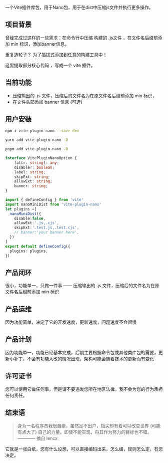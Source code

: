 一个Vite插件库包，用于Nano包，用于在dist中压缩js文件并执行更多操作。

## 项目背景

曾经完成过这样的一些需求：在命令行中压缩 构建的 .js文件 ，在文件名后缀前添加 min 标识，添加banner信息。

重复造轮子？ 为了插拔式添加到任意的构建工具中！

这里提取部分核心代码 ，写成一个 vite 插件。

## 当前功能

- 压缩输出的 .js 文件，压缩后的文件名为在原文件名后缀前添加 min 标识，
- 在文件头部添加 banner 信息 (可选)


## 用户安装

```bash
npm i vite-plugin-nano --save-dev

```

```bash
yarn add vite-plugin-nano -D
```

```bash
pnpm add vite-plugin-nano -D
```

```ts
interface VitePluginNanoOption {
    [attr: string]: any;
    disable?: boolean;
    label: string;
    skipExt: string;
    allowExt: string;
    banner: string;
}
```


```ts
import { defineConfig } from 'vite'
import nanoMiniDist from 'vite-plugin-nano'
let plugins =[
  nanoMiniDist({
    disable:false,
    allowExt:'.js,.cjs',
    skipExt:'.test.js,.test.cjs',
    // banner:'your banner here',
  })
]
export default defineConfig({
  plugins: plugins,
})
```


## 产品闭环

很小，功能单一，只做一件事 —— 压缩输出的 .js 文件，压缩后的文件名为在原文件名后缀前添加 min 标识

## 产品运维

因为功能简单，决定了它的开发速度，更新速度，问题速度不会很慢

## 产品计划

因为功能单一，功能已经基本完成，后期主要根据命令包或其他类库包的需要，更新小补丁，不会有功能大改的情况出现，架构可能会随着技术的更新而有变化

## 许可证书

您可以使用它做任何事，但是请不要违发您所在地区法律。我不会为您的行为承担任何责任。

## 结束语

> 身为一名程序员我很自豪，虽然足不出户，指尖却有着可以改变世界 (可能有点大了) 自己的力量。即使不能实现，将其作为努力的目标也不错。———— 摘自 lencx

它就是一张白纸，您有什么设想，可以直接编码出来，怎么编，规则怎么定，有您决定。